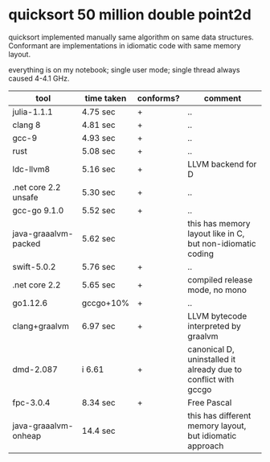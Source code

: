 quicksort 50 million double point2d
====================================

quicksort implemented manually same algorithm on same data structures. Conformant are implementations in idiomatic code with same memory layout.

everything is on my notebook; single user mode; single thread always caused 4-4.1 GHz.

tool | time taken |  conforms? | comment
-----|------------|----------|------
julia-1.1.1 | 4.75 sec | + | ..
clang 8 |4.81 sec | + |..
gcc-9 |4.93 sec | + | ..
rust |5.08 sec | + | ..
ldc-llvm8 |5.16 sec | + | LLVM backend for D
.net core 2.2 unsafe |5.30 sec | + | ..
gcc-go 9.1.0  |5.52 sec | + | ..
java-graaalvm-packed | 5.62 sec |  | this has memory layout like in C, but non-idiomatic coding
swift-5.0.2  |5.76 sec | + | .. 
.net core 2.2 |5.65 sec | + | compiled release mode, no mono
go1.12.6 |gccgo+10% | + | ..
clang+graalvm  |6.97 sec | + | LLVM bytecode interpreted by graalvm
dmd-2.087  |i 6.61 | + | canonical D, uninstalled it already due to conflict with gccgo
fpc-3.0.4 | 8.34 sec | + | Free Pascal
java-graaalvm-onheap | 14.4 sec |  | this has different memory layout, but idiomatic approach
